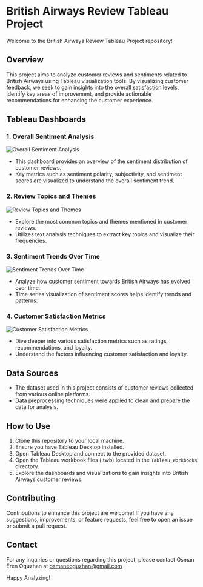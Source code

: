 # British Airways Review Tableau Project

Welcome to the British Airways Review Tableau Project repository!

## Overview

This project aims to analyze customer reviews and sentiments related to British Airways using Tableau visualization tools. By visualizing customer feedback, we seek to gain insights into the overall satisfaction levels, identify key areas of improvement, and provide actionable recommendations for enhancing the customer experience.

## Tableau Dashboards

### 1. Overall Sentiment Analysis
![Overall Sentiment Analysis](/images/overall_sentiment.png)
- This dashboard provides an overview of the sentiment distribution of customer reviews.
- Key metrics such as sentiment polarity, subjectivity, and sentiment scores are visualized to understand the overall sentiment trend.

### 2. Review Topics and Themes
![Review Topics and Themes](/images/review_topics.png)
- Explore the most common topics and themes mentioned in customer reviews.
- Utilizes text analysis techniques to extract key topics and visualize their frequencies.

### 3. Sentiment Trends Over Time
![Sentiment Trends Over Time](/images/sentiment_trends.png)
- Analyze how customer sentiment towards British Airways has evolved over time.
- Time series visualization of sentiment scores helps identify trends and patterns.

### 4. Customer Satisfaction Metrics
![Customer Satisfaction Metrics](/images/satisfaction_metrics.png)
- Dive deeper into various satisfaction metrics such as ratings, recommendations, and loyalty.
- Understand the factors influencing customer satisfaction and loyalty.

## Data Sources

- The dataset used in this project consists of customer reviews collected from various online platforms.
- Data preprocessing techniques were applied to clean and prepare the data for analysis.

## How to Use

1. Clone this repository to your local machine.
2. Ensure you have Tableau Desktop installed.
3. Open Tableau Desktop and connect to the provided dataset.
4. Open the Tableau workbook files (.twb) located in the `Tableau_Workbooks` directory.
5. Explore the dashboards and visualizations to gain insights into British Airways customer reviews.

## Contributing

Contributions to enhance this project are welcome! If you have any suggestions, improvements, or feature requests, feel free to open an issue or submit a pull request.

## Contact

For any inquiries or questions regarding this project, please contact Osman Eren Oguzhan at osmaneoguzhan@gmail.com

Happy Analyzing!
